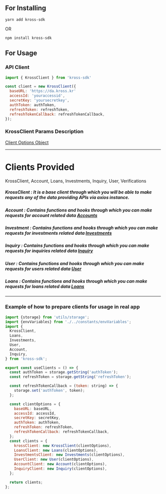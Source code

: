 ## For Installing

`yarn add kross-sdk`

OR

`npm install kross-sdk`

## For Usage

### API Client

```js
import { KrossClient } from 'kross-sdk'

const client = new KrossClient({
  baseURL: 'https://da.kross.kr'
  accessId: 'youraccessid',
  secretKey: 'yoursecretkey',
  authToken: authToken,
  refreshToken: refreshToken,
  refreshTokenCallback: refreshTokenCallback,
});

```

### KrossClient Params Description
[Client Options Object](docs/client_options.md)


-----------------------------------------------------



# Clients Provided
KrossClient, Account, Loans, Investments, Inquiry, User, Verifications

##### KrossClient : It is a base client through which you will be able to make requests any of the data providing APIs via axios instance.
##### Account : Contains functions and hooks through which you can make requests for account related data [Accounts](docs/account.md)
##### Investment : Contains functions and hooks through which you can make requests for investments related data [Investments](docs/investment.md)
##### Inquiry : Contains functions and hooks through which you can make requests for inquiries related data [Inquiry](docs/inquiry.md)
##### User : Contains functions and hooks through which you can make requests for users related data [User](docs/user.md)
##### Loans : Contains functions and hooks through which you can make requests for loans related data [Loans](docs/loans.md)
----------------------------------------------------


### Example of how to prepare clients for usage in real app

```js
import {storage} from 'utils/storage';
import {envVariables} from './../constants/envVariables';
import {
  KrossClient,
  Loans,
  Investments,
  User,
  Account,
  Inquiry,
} from 'kross-sdk';

export const useClients = () => {
  const authToken = storage.getString('authToken');
  const refreshToken = storage.getString('refreshToken');

  const refreshTokenCallback = (token: string) => {
    storage.set('authToken', token);
  };

  const clientOptions = {
    baseURL: baseURL,
    accessId: accessId,
    secretKey: secretKey,
    authToken: authToken,
    refreshToken: refreshToken,
    refreshTokenCallback: refreshTokenCallback,
  };
  const clients = {
    krossClient: new KrossClient(clientOptions),
    LoansClient: new Loans(clientOptions),
    InvestmentsClient: new Investments(clientOptions),
    UserClient: new User(clientOptions),
    AccountClient: new Account(clientOptions),
    InquiryClient: new Inquiry(clientOptions),
  };

  return clients;
};

```



